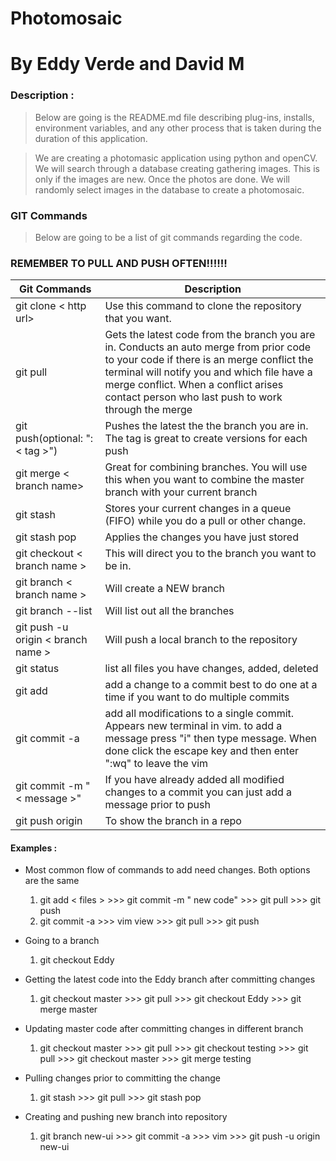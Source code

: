 # Photomosaic
# By Eddy Verde and David M


### **Description :** <br>
>    Below are going is the README.md file describing plug-ins, installs,
     environment variables, and any other process that is taken during the
     duration of this application.

>   We are creating a photomasic application using python and openCV. We will search through a database creating
    gathering images. This is only if the images are new. Once the photos are done. We will randomly select
    images in the database to create a photomosaic.

### **GIT Commands** <br>
>   Below are going to be a list of git commands regarding the code.

### REMEMBER TO PULL AND PUSH OFTEN!!!!!!

Git Commands                                                 | Description
-------------------------------------------------------------|--------------------------------------------------------------
git clone < http url>                                        | Use this command to clone the repository that you want.
git pull                                                     | Gets the latest code from the branch you are in. Conducts an auto merge from prior code to your code if there is an merge conflict the terminal will notify you and which file have a merge conflict. When a conflict arises contact person who last push to work through the merge
git push(optional: ": < tag >")                              | Pushes the latest the the branch you are in. The tag is great to create versions for each push
git merge < branch name>                                     | Great for combining branches. You will use this when you want to combine the master branch with your current branch
git stash                                                    | Stores your current changes in a queue (FIFO) while you do a pull or other change.
git stash pop                                                | Applies the changes you have just stored
git checkout < branch name >                                 | This will direct you to the branch you want to be in.
git branch < branch name >                                   | Will create a NEW branch
git branch --list                                            | Will list out all the branches
git push -u origin < branch name >                           | Will push a local branch to the repository
git status                                                   | list all files you have changes, added, deleted
git add                                                      | add a change to a commit best to do one at a time if you want to do multiple commits
git commit -a                                                | add all modifications to a single commit. Appears new terminal in vim. to add a message press "i" then type message. When done click the escape key and then enter ":wq" to leave the vim
git commit -m "< message >"                                  | If you have already added all modified changes to a commit you can just add a message prior to push
git push origin <branch name >                               | To show the branch in a repo


#### Examples :

* Most common flow of commands to add need changes. Both options are the same
    1. git add < files > >>> git commit -m " new code" >>> git pull >>> git push
    2. git commit -a >>> vim view >>> git pull >>> git push

* Going to a branch
    1. git checkout Eddy

* Getting the latest code into the Eddy branch after committing changes
    1. git checkout master >>> git pull >>> git checkout Eddy >>> git merge master

* Updating master code after committing changes in different branch
    1. git checkout master >>> git pull >>> git checkout testing >>> git pull >>> git checkout master >>> git merge testing

* Pulling changes prior to committing the change
    1. git stash >>> git pull >>> git stash pop

* Creating and pushing new branch into repository
    1. git branch new-ui >>> git commit -a >>> vim >>> git push -u origin new-ui

